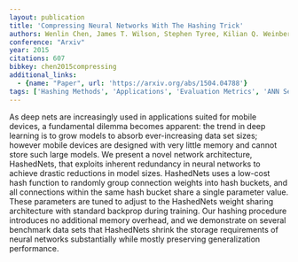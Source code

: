 ```yaml
---
layout: publication
title: 'Compressing Neural Networks With The Hashing Trick'
authors: Wenlin Chen, James T. Wilson, Stephen Tyree, Kilian Q. Weinberger, Yixin Chen
conference: "Arxiv"
year: 2015
citations: 607
bibkey: chen2015compressing
additional_links:
  - {name: "Paper", url: 'https://arxiv.org/abs/1504.04788'}
tags: ['Hashing Methods', 'Applications', 'Evaluation Metrics', 'ANN Search', 'Hashing Fundamentals']
---
```

As deep nets are increasingly used in applications suited for mobile devices,
a fundamental dilemma becomes apparent: the trend in deep learning is to grow
models to absorb ever-increasing data set sizes; however mobile devices are
designed with very little memory and cannot store such large models. We present
a novel network architecture, HashedNets, that exploits inherent redundancy in
neural networks to achieve drastic reductions in model sizes. HashedNets uses a
low-cost hash function to randomly group connection weights into hash buckets,
and all connections within the same hash bucket share a single parameter value.
These parameters are tuned to adjust to the HashedNets weight sharing
architecture with standard backprop during training. Our hashing procedure
introduces no additional memory overhead, and we demonstrate on several
benchmark data sets that HashedNets shrink the storage requirements of neural
networks substantially while mostly preserving generalization performance.
